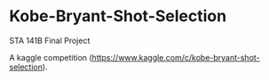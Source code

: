 # Kobe-Bryant-Shot-Selection
STA 141B Final Project

A kaggle competition (https://www.kaggle.com/c/kobe-bryant-shot-selection).
